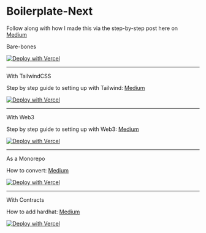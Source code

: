 # Boilerplate-Next

Follow along with how I made this via the step-by-step post here on
[Medium](https://wk0.medium.com/create-a-typescript-nextjs-project-with-jest-cypress-adbbcf237747)

Bare-bones

[![Deploy with Vercel](https://vercel.com/button)](https://vercel.com/new/clone?repository-url=https://github.com/wk0/boilerplate-next)

---

With TailwindCSS

Step by step guide to setting up with Tailwind:
[Medium](https://wk0.medium.com/adding-tailwind-to-a-nextjs-typescript-project-d1eba5699c4d)

[![Deploy with Vercel](https://vercel.com/button)](https://github.com/wk0/boilerplate-next/tree/tailwind)

---

With Web3

Step by step guide to setting up with Web3:
[Medium](https://wk0.medium.com/adding-web3-to-our-nextjs-typescript-project-861e9ed5feaf)

[![Deploy with Vercel](https://vercel.com/button)](https://github.com/wk0/boilerplate-next/tree/web3-eth)

---

As a Monorepo

How to convert: [Medium](https://medium.com/p/bf4007fdfa87)

[![Deploy with Vercel](https://vercel.com/button)](https://github.com/wk0/boilerplate-next/tree/as-workspace)

---

With Contracts

How to add hardhat:
[Medium](https://medium.com/@wk0/integrating-smart-contracts-using-hardhat-with-nextjs-typescript-7206890b9cd8)

[![Deploy with Vercel](https://vercel.com/button)](https://github.com/wk0/boilerplate-next/tree/with-contracts)

